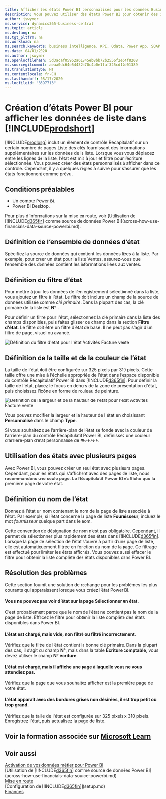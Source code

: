 ```yaml
---
title: Afficher les états Power BI personnalisés pour les données Business Central | Microsoft Docs
description: Vous pouvez utiliser des états Power BI pour obtenir des informations supplémentaires sur les données dans les listes.
author: jswymer
ms.service: dynamics365-business-central
ms.topic: article
ms.devlang: na
ms.tgt_pltfrm: na
ms.workload: na
ms.search.keywords: business intelligence, KPI, Odata, Power App, SOAP, analysis
ms.date: 04/01/2020
ms.author: jswymer
ms.openlocfilehash: 5d3acaf05952a61845eb8bb72b2556f2e54f8208
ms.sourcegitcommit: aeaa0dc64e54432a70c4b0e1faf325cd17d01389
ms.translationtype: HT
ms.contentlocale: fr-CH
ms.lasthandoff: 08/17/2020
ms.locfileid: "3697713"
---
```

# <a name="creating-power-bi-reports-for-displaying-list-data-in-prodshort"></a>Création d’états Power BI pour afficher les données de liste dans [!INCLUDE[prodshort](includes/prodshort.md)]

[!INCLUDE[prodlong](includes/prodlong.md)] inclut un élément de contrôle Récapitulatif sur un certain nombre de pages Liste des clés fournissant des informations supplémentaires sur les données de la liste. Lorsque vous vous déplacez entre les lignes de la liste, l’état est mis à jour et filtré pour l’écriture sélectionnée. Vous pouvez créer des états personnalisés à afficher dans ce contrôle. Cependant, il y a quelques règles à suivre pour s’assurer que les états fonctionnent comme prévu.  

## <a name="prerequisites"></a>Conditions préalables

- Un compte Power BI.
- Power BI Desktop.

Pour plus d’informations sur la mise en route, voir [Utilisation de [!INCLUDE[d365fin](includes/d365fin_md.md)] comme source de données Power BI](across-how-use-financials-data-source-powerbi.md).

## <a name="defining-the-report-data-set"></a>Définition de l’ensemble de données d’état

Spécifiez la source de données qui contient les données liées à la liste. Par exemple, pour créer un état pour la liste Ventes, assurez-vous que l’ensemble des données contient les informations liées aux ventes.  

## <a name="defining-the-report-filter"></a>Définition du filtre d’état

Pour mettre à jour les données de l’enregistrement sélectionné dans la liste, vous ajoutez un filtre à l’état. Le filtre doit inclure un champ de la source de données utilisée comme *clé primaire*. Dans la plupart des cas, la clé primaire de la liste est **N°** .

Pour définir un filtre pour l'état, sélectionnez la clé primaire dans la liste des champs disponibles, puis faites glisser ce champ dans la section **Filtre d'état**. Le filtre doit être un filtre d’état de base. Il ne peut pas s’agir d’un filtre de page, visuel ou avancé. 

![Définition du filtre d'état pour l'état Activités Facture vente](./media/across-how-use-powerbi-reports-factbox/financials-powerbi-report-filter.png)

## <a name="setting-the-report-size-and-color"></a>Définition de la taille et de la couleur de l’état

La taille de l'état doit être configurée sur 325 pixels par 310 pixels. Cette taille offre une mise à l’échelle appropriée de l’état dans l’espace disponible du contrôle Récapitulatif Power BI dans [!INCLUDE[d365fin](includes/d365fin_md.md)]. Pour définir la taille de l'état, placez le focus en dehors de la zone de présentation d'état, puis choisissez l'icône en forme de rouleau de peinture.

![Définition de la largeur et de la hauteur de l'état pour l'état Activités Facture vente](./media/across-how-use-powerbi-reports-factbox/financials-powerbi-report-sizing.png)

Vous pouvez modifier la largeur et la hauteur de l'état en choisissant **Personnalisé** dans le champ **Type**.

Si vous souhaitez que l’arrière-plan de l’état se fonde avec la couleur de l’arrière-plan du contrôle Récapitulatif Power BI, définissez une couleur d’arrière-plan d’état personnalisé de *#FFFFFF*. 

## <a name="using-reports-with-multiple-pages"></a>Utilisation des états avec plusieurs pages

Avec Power BI, vous pouvez créer un seul état avec plusieurs pages. Cependant, pour les états qui s’affichent avec des pages de liste, nous recommandons une seule page. Le Récapitulatif Power BI n’affiche que la première page de votre état.

## <a name="naming-the-report"></a>Définition du nom de l’état

Donnez à l’état un nom contenant le nom de la page de liste associée à l’état. Par exemple, si l’état concerne la page de liste **Fournisseur**, incluez le mot *fournisseur* quelque part dans le nom.  

Cette convention de désignation de nom n’est pas obligatoire. Cependant, il permet de sélectionner plus rapidement des états dans [!INCLUDE[d365fin](includes/d365fin_md.md)]. Lorsque la page de sélection de l’état s’ouvre à partir d’une page de liste, elle est automatiquement filtrée en fonction du nom de la page. Ce filtrage est effectué pour limiter les états affichés. Vous pouvez aussi effacer le filtre pour obtenir la liste complète des états disponibles dans Power BI.  

## <a name="fixing-problems"></a>Résolution des problèmes

Cette section fournit une solution de rechange pour les problèmes les plus courants qui apparaissent lorsque vous créez l’état Power BI.  

#### <a name="you-cant-see-a-report-on-the-select-report-page"></a>Vous ne pouvez pas voir d’état sur la page Sélectionner un état.

C’est probablement parce que le nom de l’état ne contient pas le nom de la page de liste. Effacez le filtre pour obtenir la liste complète des états disponibles dans Power BI.  

#### <a name="report-is-loaded-but-blank-not-filtered-or-filtered-incorrectly"></a>L’état est chargé, mais vide, non filtré ou filtré incorrectement.

Vérifiez que le filtre de l’état contient la bonne clé primaire. Dans la plupart des cas, il s’agit du champ **N°**, mais dans la table **Écriture comptable**, vous devez utiliser le champ **N° écriture**.

#### <a name="report-is-loaded-but-it-shows-a-page-you-didnt-expect"></a>L’état est chargé, mais il affiche une page à laquelle vous ne vous attendiez pas.

Vérifiez que la page que vous souhaitez afficher est la première page de votre état.  

#### <a name="report-appears-with-an-unwanted-gray-boarder-or-its-too-small-or-too-large"></a>L’état apparaît avec des bordures grises non désirées, il est trop petit ou trop grand.

Vérifiez que la taille de l'état est configurée sur 325 pixels x 310 pixels. Enregistrez l'état, puis actualisez la page de liste.  

## <a name="see-related-training-at-microsoft-learn"></a>Voir la formation associée sur [Microsoft Learn](/learn/modules/configure-powerbi-excel-dynamics-365-business-central/index)

## <a name="see-also"></a>Voir aussi

[Activation de vos données métier pour Power BI](admin-powerbi.md)  
[Utilisation de [!INCLUDE[d365fin](includes/d365fin_md.md)] comme source de données Power BI](across-how-use-financials-data-source-powerbi.md)  
[Mise en route](product-get-started.md)  
[Configuration de [!INCLUDE[d365fin](includes/d365fin_md.md)]](setup.md)  
[Finances](finance.md)  
